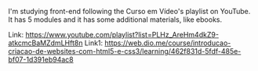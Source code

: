 I'm studying front-end following the Curso em Vídeo's playlist on YouTube. It has 5 modules and it has some additional materials, like ebooks.

Link: https://www.youtube.com/playlist?list=PLHz_AreHm4dkZ9-atkcmcBaMZdmLHft8n
Link1: https://web.dio.me/course/introducao-criacao-de-websites-com-html5-e-css3/learning/462f831d-5fdf-485e-bf07-1d391eb94ac8